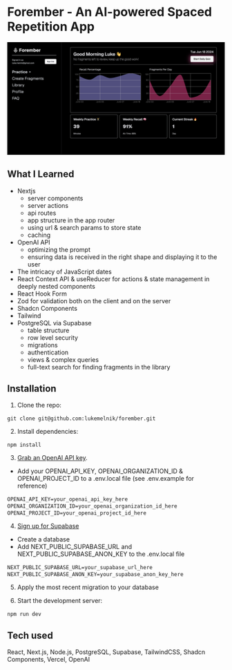 # Forember - An AI-powered Spaced Repetition App

![A picture of the Forember dashboard](./forember-dashboard.png)

## What I Learned

- Nextjs
  - server components
  - server actions
  - api routes
  - app structure in the app router
  - using url & search params to store state
  - caching
- OpenAI API
  - optimizing the prompt
  - ensuring data is received in the right shape and displaying it to the user
- The intricacy of JavaScript dates
- React Context API & useReducer for actions & state management in deeply nested components
- React Hook Form
- Zod for validation both on the client and on the server
- Shadcn Components
- Tailwind
- PostgreSQL via Supabase
  - table structure
  - row level security
  - migrations
  - authentication
  - views & complex queries
  - full-text search for finding fragments in the library

## Installation

1. Clone the repo:

```
git clone git@github.com:lukemelnik/forember.git
```

2. Install dependencies:

```
npm install
```

3. [Grab an OpenAI API key](https://platform.openai.com/).

- Add your OPENAI_API_KEY, OPENAI_ORGANIZATION_ID & OPENAI_PROJECT_ID to a .env.local file (see .env.example for reference)

```
OPENAI_API_KEY=your_openai_api_key_here
OPENAI_ORGANIZATION_ID=your_openai_organization_id_here
OPENAI_PROJECT_ID=your_openai_project_id_here
```

4. [Sign up for Supabase](https://supabase.com)

- Create a database
- Add NEXT_PUBLIC_SUPABASE_URL and NEXT_PUBLIC_SUPABASE_ANON_KEY to the .env.local file

```
NEXT_PUBLIC_SUPABASE_URL=your_supabase_url_here
NEXT_PUBLIC_SUPABASE_ANON_KEY=your_supabase_anon_key_here
```

5. Apply the most recent migration to your database

6. Start the development server:

```
npm run dev
```

## Tech used

React, Next.js, Node.js, PostgreSQL, Supabase, TailwindCSS, Shadcn Components, Vercel, OpenAI
